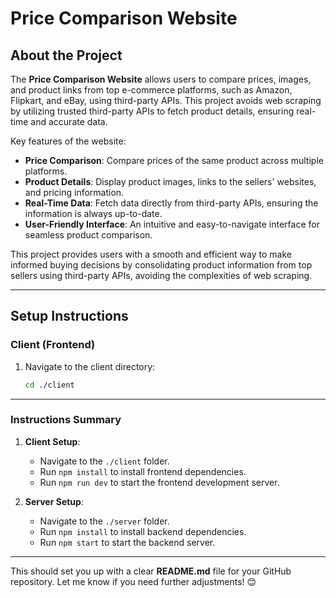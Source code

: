 # **Price Comparison Website**

## **About the Project**
The **Price Comparison Website** allows users to compare prices, images, and product links from top e-commerce platforms, such as Amazon, Flipkart, and eBay, using third-party APIs. This project avoids web scraping by utilizing trusted third-party APIs to fetch product details, ensuring real-time and accurate data.

Key features of the website:
- **Price Comparison**: Compare prices of the same product across multiple platforms.
- **Product Details**: Display product images, links to the sellers' websites, and pricing information.
- **Real-Time Data**: Fetch data directly from third-party APIs, ensuring the information is always up-to-date.
- **User-Friendly Interface**: An intuitive and easy-to-navigate interface for seamless product comparison.

This project provides users with a smooth and efficient way to make informed buying decisions by consolidating product information from top sellers using third-party APIs, avoiding the complexities of web scraping.

---

## **Setup Instructions**

### **Client (Frontend)**
1. Navigate to the client directory:
   ```bash
   cd ./client

   
---

### **Instructions Summary**
1. **Client Setup**:
   - Navigate to the `./client` folder.
   - Run `npm install` to install frontend dependencies.
   - Run `npm run dev` to start the frontend development server.

2. **Server Setup**:
   - Navigate to the `./server` folder.
   - Run `npm install` to install backend dependencies.
   - Run `npm start` to start the backend server.

---

This should set you up with a clear **README.md** file for your GitHub repository. Let me know if you need further adjustments! 😊

